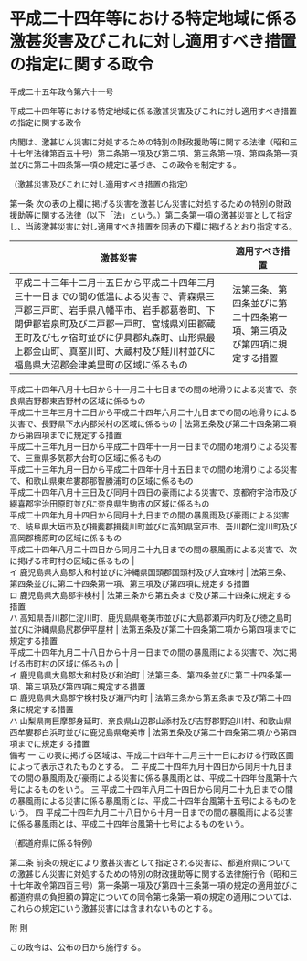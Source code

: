 # 平成二十四年等における特定地域に係る激甚災害及びこれに対し適用すべき措置の指定に関する政令

平成二十五年政令第六十一号

平成二十四年等における特定地域に係る激甚災害及びこれに対し適用すべき措置の指定に関する政令

内閣は、激甚じん災害に対処するための特別の財政援助等に関する法律（昭和三十七年法律第百五十号）第二条第一項及び第二項、第三条第一項、第四条第一項並びに第二十四条第一項の規定に基づき、この政令を制定する。

（激甚災害及びこれに対し適用すべき措置の指定）

第一条 次の表の上欄に掲げる災害を激甚じん災害に対処するための特別の財政援助等に関する法律（以下「法」という。）第二条第一項の激甚災害として指定し、当該激甚災害に対し適用すべき措置を同表の下欄に掲げるとおり指定する。

激甚災害 | 適用すべき措置  
---|---  
平成二十三年十二月十五日から平成二十四年三月三十一日までの間の低温による災害で、青森県三戸郡三戸町、岩手県八幡平市、岩手郡葛巻町、下閉伊郡岩泉町及び二戸郡一戸町、宮城県刈田郡蔵王町及び七ヶ宿町並びに伊具郡丸森町、山形県最上郡金山町、真室川町、大蔵村及び鮭川村並びに福島県大沼郡会津美里町の区域に係るもの | 法第三条、第四条並びに第二十四条第一項、第三項及び第四項に規定する措置  
平成二十四年八月十七日から十一月二十七日までの間の地滑りによる災害で、奈良県吉野郡東吉野村の区域に係るもの  
平成二十三年三月十二日から平成二十四年六月二十九日までの間の地滑りによる災害で、長野県下水内郡栄村の区域に係るもの | 法第五条及び第二十四条第二項から第四項までに規定する措置  
平成二十三年九月一日から平成二十四年十一月一日までの間の地滑りによる災害で、三重県多気郡大台町の区域に係るもの  
平成二十三年九月一日から平成二十四年十月十五日までの間の地滑りによる災害で、和歌山県東牟婁郡那智勝浦町の区域に係るもの  
平成二十四年八月十三日及び同月十四日の豪雨による災害で、京都府宇治市及び綴喜郡宇治田原町並びに奈良県生駒市の区域に係るもの  
平成二十四年九月十四日から同月十九日までの間の暴風雨及び豪雨による災害で、岐阜県大垣市及び揖斐郡揖斐川町並びに高知県室戸市、吾川郡仁淀川町及び高岡郡檮原町の区域に係るもの  
平成二十四年八月二十四日から同月二十九日までの間の暴風雨による災害で、次に掲げる市町村の区域に係るもの |   
イ 鹿児島県大島郡大和村並びに沖縄県国頭郡国頭村及び大宜味村 | 法第三条、第四条並びに第二十四条第一項、第三項及び第四項に規定する措置  
ロ 鹿児島県大島郡宇検村 | 法第三条から第五条まで及び第二十四条に規定する措置  
ハ 高知県吾川郡仁淀川町、鹿児島県奄美市並びに大島郡瀬戸内町及び徳之島町並びに沖縄県島尻郡伊平屋村 | 法第五条及び第二十四条第二項から第四項までに規定する措置  
平成二十四年九月二十八日から十月一日までの間の暴風雨による災害で、次に掲げる市町村の区域に係るもの |   
イ 鹿児島県大島郡大和村及び和泊町 | 法第三条、第四条並びに第二十四条第一項、第三項及び第四項に規定する措置  
ロ 鹿児島県大島郡宇検村及び瀬戸内町 | 法第三条から第五条まで及び第二十四条に規定する措置  
ハ 山梨県南巨摩郡身延町、奈良県山辺郡山添村及び吉野郡野迫川村、和歌山県西牟婁郡白浜町並びに鹿児島県奄美市 | 法第五条及び第二十四条第二項から第四項までに規定する措置  
備考 一 この表に掲げる区域は、平成二十四年十二月三十一日における行政区画によって表示されたものとする。 二 平成二十四年九月十四日から同月十九日までの間の暴風雨及び豪雨による災害に係る暴風雨とは、平成二十四年台風第十六号によるものをいう。 三 平成二十四年八月二十四日から同月二十九日までの間の暴風雨による災害に係る暴風雨とは、平成二十四年台風第十五号によるものをいう。 四 平成二十四年九月二十八日から十月一日までの間の暴風雨による災害に係る暴風雨とは、平成二十四年台風第十七号によるものをいう。  
  
（都道府県に係る特例）

第二条 前条の規定により激甚災害として指定される災害は、都道府県についての激甚じん災害に対処するための特別の財政援助等に関する法律施行令（昭和三十七年政令第四百三号）第一条第一項及び第四十三条第一項の規定の適用並びに都道府県の負担額の算定についての同令第七条第一項の規定の適用については、これらの規定にいう激甚災害には含まれないものとする。

附 則

この政令は、公布の日から施行する。
